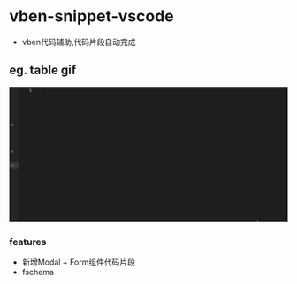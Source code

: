 # vben-snippet-vscode
* vben代码辅助,代码片段自动完成

## eg. table gif

![table gif](./assets/image/vb-table.gif)

### features
* 新增Modal + Form组件代码片段
* fschema

